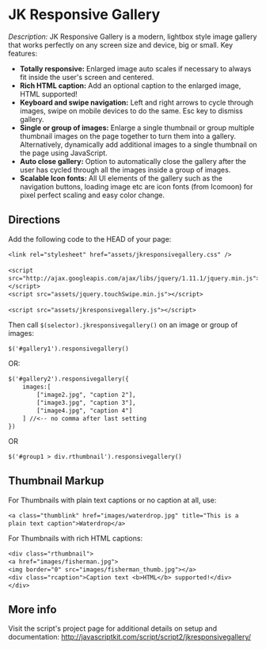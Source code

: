 # JK Responsive Gallery #

*Description:* JK Responsive Gallery is a modern, lightbox style image gallery that works perfectly on any screen size and device, big or small. Key features:

+ **Totally responsive:** Enlarged image auto scales if necessary to always fit inside the user's screen and centered. 
+ **Rich HTML caption:** Add an optional caption to the enlarged image, HTML supported!
+ **Keyboard and swipe navigation:** Left and right arrows to cycle through images, swipe on mobile devices to do the same. Esc key to dismiss gallery.
+ **Single or group of images:** Enlarge a single thumbnail or group multiple thumbnail images on the page together to turn them into a gallery. Alternatively, dynamically add additional images to a single thumbnail on the page using JavaScript.
+ **Auto close gallery:** Option to automatically close the gallery after the user has cycled through all the images inside a group of images. 
+ **Scalable Icon fonts:** All UI elements of the gallery such as the navigation buttons, loading image etc are icon fonts (from Icomoon) for pixel perfect scaling and easy color change.

## Directions ##

Add the following code to the HEAD of your page:

	<link rel="stylesheet" href="assets/jkresponsivegallery.css" />
	
	<script src="http://ajax.googleapis.com/ajax/libs/jquery/1.11.1/jquery.min.js"></script>
	<script src="assets/jquery.touchSwipe.min.js"></script>
	
	<script src="assets/jkresponsivegallery.js"></script>

Then call `$(selector).jkresponsivegallery()` on an image or group of images:

	$('#gallery1').responsivegallery()

OR:

	$('#gallery2').responsivegallery({
		images:[
			["image2.jpg", "caption 2"],
			["image3.jpg", "caption 3"],
			["image4.jpg", "caption 4"]
		] //<-- no comma after last setting
	})

OR

	$('#group1 > div.rthumbnail').responsivegallery()

## Thumbnail Markup ##

For Thumbnails with plain text captions or no caption at all, use:

	<a class="thumblink" href="images/waterdrop.jpg" title="This is a plain text caption">Waterdrop</a>

For Thumbnails with rich HTML captions:

	<div class="rthumbnail">
	<a href="images/fisherman.jpg">
	<img border="0" src="images/fisherman_thumb.jpg"></a>
	<div class="rcaption">Caption text <b>HTML</b> supported!</div>
	</div> 


## More info ##

Visit the script's project page for additional details on setup and documentation: <http://javascriptkit.com/script/script2/jkresponsivegallery/>
